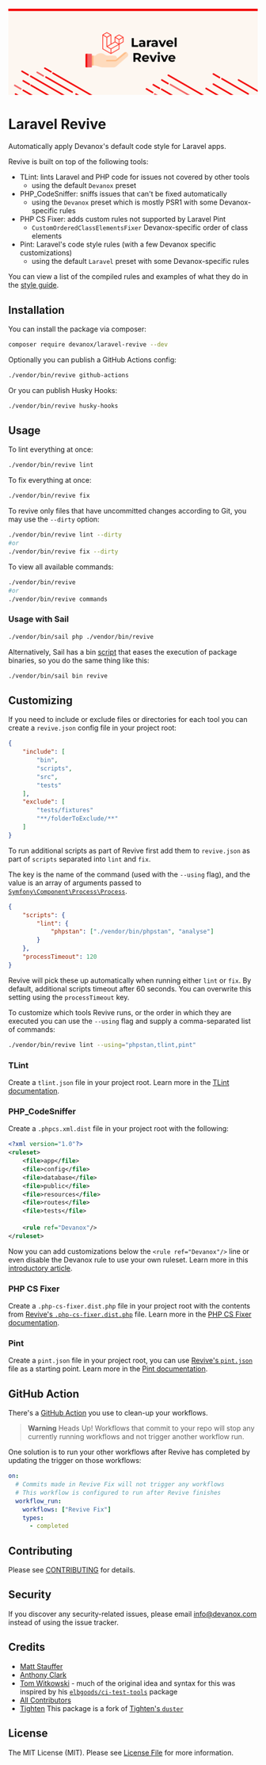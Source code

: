 ![Project Banner](https://raw.githubusercontent.com/devanoxLtd/revive/main/banner.png)

# Laravel Revive

Automatically apply Devanox's default code style for Laravel apps.

Revive is built on top of the following tools:

- TLint: lints Laravel and PHP code for issues not covered by other tools
  - using the default `Devanox` preset
- PHP_CodeSniffer: sniffs issues that can't be fixed automatically
  - using the `Devanox` preset which is mostly PSR1 with some Devanox-specific rules
- PHP CS Fixer: adds custom rules not supported by Laravel Pint
  - `CustomOrderedClassElementsFixer` Devanox-specific order of class elements
- Pint: Laravel's code style rules (with a few Devanox specific customizations)
  - using the default `Laravel` preset with some Devanox-specific rules

You can view a list of the compiled rules and examples of what they do in the [style guide](./style-guide.md).

## Installation

You can install the package via composer:

```bash
composer require devanox/laravel-revive --dev
```

Optionally you can publish a GitHub Actions config:

```bash
./vendor/bin/revive github-actions
```

Or you can publish Husky Hooks:

```bash
./vendor/bin/revive husky-hooks
```

## Usage

To lint everything at once:

```bash
./vendor/bin/revive lint
```

To fix everything at once:

```bash
./vendor/bin/revive fix
```

To revive only files that have uncommitted changes according to Git, you may use the `--dirty` option:

```bash
./vendor/bin/revive lint --dirty
#or
./vendor/bin/revive fix --dirty
```

To view all available commands:

```bash
./vendor/bin/revive
#or
./vendor/bin/revive commands
```

### Usage with Sail

```bash
./vendor/bin/sail php ./vendor/bin/revive
```

Alternatively, Sail has a bin [script](https://github.com/laravel/sail/blob/1.x/bin/sail#L211) that eases the execution of package binaries, so you do the same thing like this:

```bash
./vendor/bin/sail bin revive
```

## Customizing

If you need to include or exclude files or directories for each tool you can create a `revive.json` config file in your project root:

```json
{
    "include": [
        "bin",
        "scripts",
        "src",
        "tests"
    ],
    "exclude": [
        "tests/fixtures"
        "**/folderToExclude/**"
    ]
}
```

To run additional scripts as part of Revive first add them to `revive.json` as part of `scripts` separated into `lint` and `fix`.

The key is the name of the command (used with the `--using` flag), and the value is an array of arguments passed to [`Symfony\Component\Process\Process`](https://symfony.com/doc/current/components/process.html).

```json
{
    "scripts": {
        "lint": {
            "phpstan": ["./vendor/bin/phpstan", "analyse"]
        }
    },
    "processTimeout": 120
}
```

Revive will pick these up automatically when running either `lint` or `fix`.
By default, additional scripts timeout after 60 seconds. You can overwrite this setting using the `processTimeout` key.

To customize which tools Revive runs, or the order in which they are executed you can use the `--using` flag and supply a comma-separated list of commands:

```bash
./vendor/bin/revive lint --using="phpstan,tlint,pint"
```

### TLint

Create a `tlint.json` file in your project root. Learn more in the [TLint documentation](https://github.com/tighten/tlint#configuration).

### PHP_CodeSniffer

Create a `.phpcs.xml.dist` file in your project root with the following:

```xml
<?xml version="1.0"?>
<ruleset>
    <file>app</file>
    <file>config</file>
    <file>database</file>
    <file>public</file>
    <file>resources</file>
    <file>routes</file>
    <file>tests</file>

    <rule ref="Devanox"/>
</ruleset>
```

Now you can add customizations below the `<rule ref="Devanox"/>` line or even disable the Devanox rule to use your own ruleset. Learn more in this [introductory article](https://ncona.com/2012/12/creating-your-own-phpcs-standard/).

### PHP CS Fixer

Create a `.php-cs-fixer.dist.php` file in your project root with the contents from [Revive's `.php-cs-fixer.dist.php`](standards/.php-cs-fixer.dist.php) file. Learn more in the [PHP CS Fixer documentation](https://cs.symfony.com/doc/config.html).

### Pint

Create a `pint.json` file in your project root, you can use [Revive's `pint.json`](standards/pint.json) file as a starting point. Learn more in the [Pint documentation](https://laravel.com/docs/pint#configuring-pint).

## GitHub Action

There's a [GitHub Action](https://github.com/devanoxLtd/revive-action) you use to clean-up your workflows.

>**Warning** Heads Up! Workflows that commit to your repo will stop any currently running workflows and not trigger another workflow run.

One solution is to run your other workflows after Revive has completed by updating the trigger on those workflows:

```yml
on:
  # Commits made in Revive Fix will not trigger any workflows
  # This workflow is configured to run after Revive finishes
  workflow_run:
    workflows: ["Revive Fix"]
    types:
      - completed
```

## Contributing

Please see [CONTRIBUTING](CONTRIBUTING.md) for details.

## Security

If you discover any security-related issues, please email info@devanox.com instead of using the issue tracker.

## Credits

- [Matt Stauffer](https://github.com/mattstauffer)
- [Anthony Clark](https://github.com/driftingly)
- [Tom Witkowski](https://github.com/devgummibeer) - much of the original idea and syntax for this was inspired by his [`elbgoods/ci-test-tools`](https://github.com/elbgoods/ci-test-tools) package
- [All Contributors](../../contributors)
- [Tighten](https://github.com/tighten) This package is a fork of [Tighten's `duster`](https://github.com/tighten/duster)

## License

The MIT License (MIT). Please see [License File](LICENSE.md) for more information.
